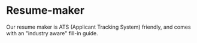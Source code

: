 # Resume-maker

Our resume maker is ATS (Applicant Tracking System) friendly, and comes with an "industry aware" fill-in guide.